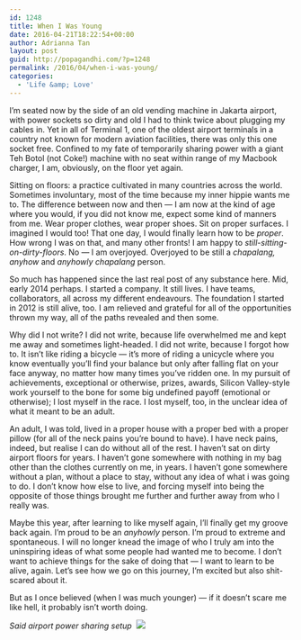 ```yaml
---
id: 1248
title: When I Was Young
date: 2016-04-21T18:22:54+00:00
author: Adrianna Tan
layout: post
guid: http://popagandhi.com/?p=1248
permalink: /2016/04/when-i-was-young/
categories:
  - 'Life &amp; Love'
---
```

I&#8217;m seated now by the side of an old vending machine in Jakarta airport, with power sockets so dirty and old I had to think twice about plugging my cables in. Yet in all of Terminal 1, one of the oldest airport terminals in a country not known for modern aviation facilities, there was only this one socket free. Confined to my fate of temporarily sharing power with a giant Teh Botol (not Coke!) machine with no seat within range of my Macbook charger, I am, obviously, on the floor yet again.

Sitting on floors: a practice cultivated in many countries across the world. Sometimes involuntary, most of the time because my inner hippie wants me to. The difference between now and then — I am now at the kind of age where you would, if you did not know me, expect some kind of manners from me. Wear proper clothes, wear proper shoes. Sit on proper surfaces. I imagined I would too! That one day, I would finally learn how to be _proper_. How wrong I was on that, and many other fronts! I am happy to _still-sitting-on-dirty-floors_. No — I am overjoyed. Overjoyed to be still a _chapalang, anyhow_ and _anyhowly chapalang_ person.

So much has happened since the last real post of any substance here. Mid, early 2014 perhaps. I started a company. It still lives. I have teams, collaborators, all across my different endeavours. The foundation I started in 2012 is still alive, too. I am relieved and grateful for all of the opportunities thrown my way, all of the paths revealed and then some.

Why did I not write? I did not write, because life overwhelmed me and kept me away and sometimes light-headed. I did not write, because I forgot how to. It isn&#8217;t like riding a bicycle — it&#8217;s more of riding a unicycle where you know eventually you&#8217;ll find your balance but only after falling flat on your face anyway, no matter how many times you&#8217;ve ridden one. In my pursuit of achievements, exceptional or otherwise, prizes, awards, Silicon Valley-style work yourself to the bone for some big undefined payoff (emotional or otherwise); I lost myself in the race. I lost myself, too, in the unclear idea of what it meant to be an adult.

An adult, I was told, lived in a proper house with a proper bed with a proper pillow (for all of the neck pains you&#8217;re bound to have). I have neck pains, indeed, but realise I can do without all of the rest. I haven&#8217;t sat on dirty airport floors for years. I haven&#8217;t gone somewhere with nothing in my bag other than the clothes currently on me, in years. I haven&#8217;t gone somewhere without a plan, without a place to stay, without any idea of what i was going to do. I don&#8217;t know how else to live, and forcing myself into being the opposite of those things brought me further and further away from who I really was.

Maybe this year, after learning to like myself again, I&#8217;ll finally get my groove back again. I&#8217;m proud to be an _anyhowly_ person. I&#8217;m proud to extreme and spontaneous. I will no longer knead the image of who I truly am into the uninspiring ideas of what some people had wanted me to become. I don&#8217;t want to achieve things for the sake of doing that — I want to learn to be alive, again. Let&#8217;s see how we go on this journey, I&#8217;m excited but also shit-scared about it.

But as I once believed (when I was much younger) — if it doesn&#8217;t scare me like hell, it probably isn&#8217;t worth doing.

_Said airport power sharing setup&nbsp;_&nbsp;[![](http://popagandhi.com/wp-content/uploads/2016/04/img_1941.jpg)](http://popagandhi.com/wp-content/uploads/2016/04/img_1941.jpg)&nbsp;